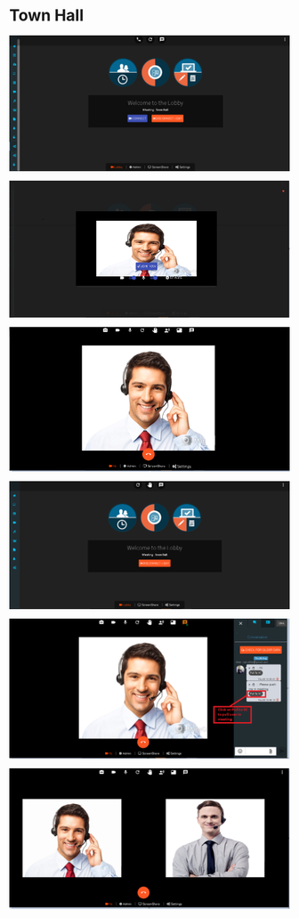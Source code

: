 # Town Hall

![](../../.gitbook/assets/image%20%28149%29.png)

![](../../.gitbook/assets/image%20%28143%29.png)

![](../../.gitbook/assets/image%20%2889%29.png)

![](../../.gitbook/assets/image%20%28136%29.png)

![](../../.gitbook/assets/image%20%28146%29.png)

![](../../.gitbook/assets/image%20%28124%29.png)

